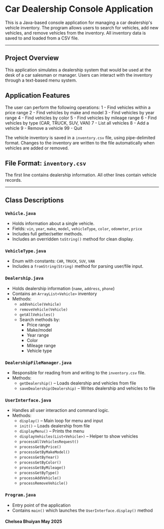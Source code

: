 
# Car Dealership Console Application

This is a Java-based console application for managing a car dealership's vehicle inventory. The program allows users to search for vehicles, add new vehicles, and remove vehicles from the inventory. All inventory data is saved to and loaded from a CSV file.

---

##  Project Overview

This application simulates a dealership system that would be used at the desk of a car salesman or manager. Users can interact with the inventory through a text-based menu system.


##  Application Features

The user can perform the following operations:
1 - Find vehicles within a price range
2 - Find vehicles by make and model
3 - Find vehicles by year range
4 - Find vehicles by color
5 - Find vehicles by mileage range
6 - Find vehicles by type (CAR, TRUCK, SUV, VAN)
7 - List all vehicles
8 - Add a vehicle
9 - Remove a vehicle
99 - Quit

The vehicle inventory is saved in a `inventory.csv` file, using pipe-delimited format. Changes to the inventory are written to the file automatically when vehicles are added or removed.


## File Format: `inventory.csv`

The first line contains dealership information. All other lines contain vehicle records.


---

##  Class Descriptions

### `Vehicle.java`
- Holds information about a single vehicle.
- Fields: `vin`, `year`, `make`, `model`, `vehicleType`, `color`, `odometer`, `price`
- Includes full getter/setter methods.
- Includes an overridden `toString()` method for clean display.

### `VehicleType.java`
- Enum with constants: `CAR`, `TRUCK`, `SUV`, `VAN`
- Includes a `fromString(String)` method for parsing user/file input.

### `Dealership.java`
- Holds dealership information (`name`, `address`, `phone`)
- Contains an `ArrayList<Vehicle>` inventory
- Methods:
  - `addVehicle(Vehicle)`
  - `removeVehicle(Vehicle)`
  - `getAllVehicles()`
  - Search methods by:
    - Price range
    - Make/model
    - Year range
    - Color
    - Mileage range
    - Vehicle type

### `DealershipFileManager.java`
- Responsible for reading from and writing to the `inventory.csv` file.
- Methods:
  - `getDealership()` – Loads dealership and vehicles from file
  - `saveDealership(Dealership)` – Writes dealership and vehicles to file

### `UserInterface.java`
- Handles all user interaction and command logic.
- Methods:
  - `display()` – Main loop for menu and input
  - `init()` – Loads dealership from file
  - `displayMenu()` – Prints the menu
  - `displayVehicles(List<Vehicle>)` – Helper to show vehicles
  - `processAllVehiclesRequest()`
  - `processGetByPrice()`
  - `processGetByMakeModel()`
  - `processGetByYear()`
  - `processGetByColor()`
  - `processGetByMileage()`
  - `processGetByType()`
  - `processAddVehicle()` 
  - `processRemoveVehicle()` 

### `Program.java`
- Entry point of the application
- Contains `main()` which launches the `UserInterface.display()` method

#### Chelsea Bhuiyan May 2025